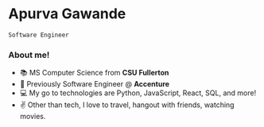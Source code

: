 # Apurva Gawande

```
Software Engineer
```

<!--
**ApurvaG04/ApurvaG04** is a ✨ _special_ ✨ repository because its `README.md` (this file) appears on your GitHub profile.

Here are some ideas to get you started:

- 🔭 I’m currently working on ...
- 🌱 I’m currently learning ...
- 👯 I’m looking to collaborate on ...
- 🤔 I’m looking for help with ...
- 💬 Ask me about ...
- 📫 How to reach me: ...
- 😄 Pronouns: ...
- ⚡ Fun fact: ...
-->

### About me!

- 📚 MS Computer Science from **CSU Fullerton**
- 🌆 Previously Software Engineer @ **Accenture**
- 💻 My go to technologies are Python, JavaScript, React, SQL, and more!
- ✌️ Other than tech, I love to travel, hangout with friends, watching movies.
